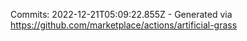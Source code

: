 Commits: 2022-12-21T05:09:22.855Z - Generated via https://github.com/marketplace/actions/artificial-grass
<br>
